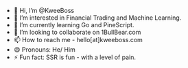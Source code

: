 - 👋 Hi, I’m @KweeBoss
- 👀 I’m interested in Financial Trading and Machine Learning.
- 🌱 I’m currently learning Go and PineScript.
- 💞️ I’m looking to collaborate on 1BullBear.com
- 📫 How to reach me - hello[at]kweeboss.com
- 😄 Pronouns: He/ Him
- ⚡ Fun fact: SSR is fun - with a level of pain.

<!---
KweeBoss/KweeBoss is a ✨ special ✨ repository because its `README.md` (this file) appears on your GitHub profile.
You can click the Preview link to take a look at your changes.
--->
